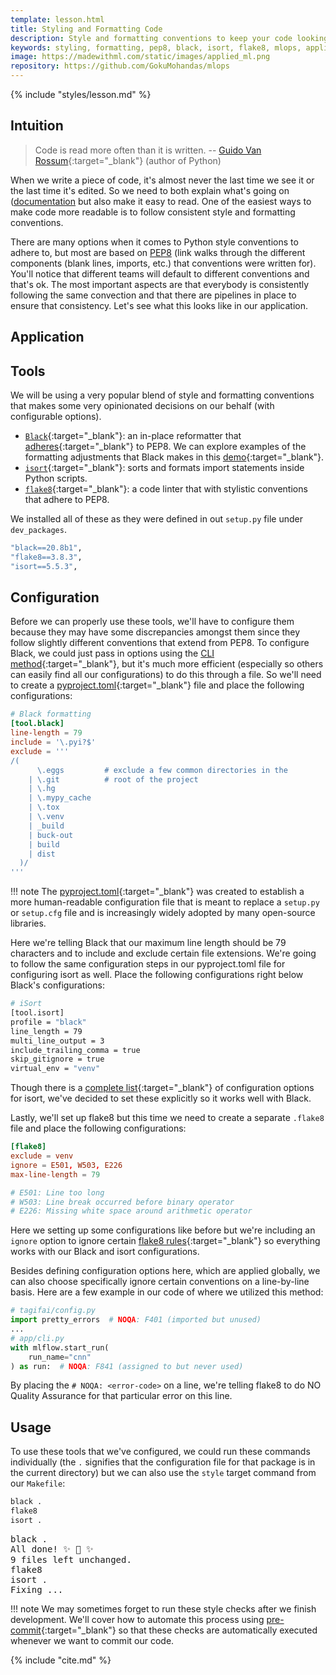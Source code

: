```yaml
---
template: lesson.html
title: Styling and Formatting Code
description: Style and formatting conventions to keep your code looking consistent.
keywords: styling, formatting, pep8, black, isort, flake8, mlops, applied ml, machine learning, ml in production, machine learning in production, applied machine learning
image: https://madewithml.com/static/images/applied_ml.png
repository: https://github.com/GokuMohandas/mlops
---
```


{% include "styles/lesson.md" %}

## Intuition

> Code is read more often than it is written. -- [Guido Van Rossum](https://gvanrossum.github.io/){:target="_blank"} (author of Python)

When we write a piece of code, it's almost never the last time we see it or the last time it's edited. So we need to both explain what's going on ([documentation](documentaiton.md) but also make it easy to read. One of the easiest ways to make code more readable is to follow consistent style and formatting conventions.

There are many options when it comes to Python style conventions to adhere to, but most are based on [PEP8](https://www.python.org/dev/peps/pep-0008/) (link walks through the different components (blank lines, imports, etc.) that conventions were written for). You'll notice that different teams will default to different conventions and that's ok. The most important aspects are that everybody is consistently following the same convection and that there are pipelines in place to ensure that consistency. Let's see what this looks like in our application.

## Application

## Tools

We will be using a very popular blend of style and formatting conventions that makes some very opinionated decisions on our behalf (with configurable options).

- [`Black`](https://black.readthedocs.io/en/stable/){:target="_blank"}: an in-place reformatter that [adheres](https://black.readthedocs.io/en/stable/the_black_code_style.html){:target="_blank"} to PEP8. We can explore examples of the formatting adjustments that Black makes in this [demo](https://black.now.sh/){:target="_blank"}.
- [`isort`](https://pycqa.github.io/isort/){:target="_blank"}: sorts and formats import statements inside Python scripts.
- [`flake8`](https://flake8.pycqa.org/en/latest/index.html){:target="_blank"}: a code linter that with stylistic conventions that adhere to PEP8.

We installed all of these as they were defined in out `setup.py` file under `dev_packages`.
```bash linenums="1"
"black==20.8b1",
"flake8==3.8.3",
"isort==5.5.3",
```

## Configuration

Before we can properly use these tools, we'll have to configure them because they may have some discrepancies amongst them since they follow slightly different conventions that extend from PEP8. To configure Black, we could just pass in options using the [CLI method](https://black.readthedocs.io/en/stable/installation_and_usage.html#command-line-options){:target="_blank"}, but it's much more efficient (especially so others can easily find all our configurations) to do this through a file. So we'll need to create a [pyproject.toml](https://github.com/GokuMohandas/mlops/blob/main/pyproject.toml){:target="_blank"} file and place the following configurations:

```toml linenums="1"
# Black formatting
[tool.black]
line-length = 79
include = '\.pyi?$'
exclude = '''
/(
      \.eggs         # exclude a few common directories in the
    | \.git          # root of the project
    | \.hg
    | \.mypy_cache
    | \.tox
    | \.venv
    | _build
    | buck-out
    | build
    | dist
  )/
'''
```

!!! note
    The [pyproject.toml](https://www.python.org/dev/peps/pep-0518/#file-format){:target="_blank"} was created to establish a more human-readable configuration file that is meant to replace a `setup.py` or `setup.cfg` file and is increasingly widely adopted by many open-source libraries.

Here we're telling Black that our maximum line length should be 79 characters and to include and exclude certain file extensions. We're going to follow the same configuration steps in our pyproject.toml file for configuring isort as well. Place the following configurations right below Black's configurations:

```bash linenums="20"
# iSort
[tool.isort]
profile = "black"
line_length = 79
multi_line_output = 3
include_trailing_comma = true
skip_gitignore = true
virtual_env = "venv"
```

Though there is a [complete list](https://pycqa.github.io/isort/docs/configuration/options/){:target="_blank"} of configuration options for isort, we've decided to set these explicitly so it works well with Black.

Lastly, we'll set up flake8 but this time we need to create a separate `.flake8` file and place the following configurations:

```toml linenums="1"
[flake8]
exclude = venv
ignore = E501, W503, E226
max-line-length = 79

# E501: Line too long
# W503: Line break occurred before binary operator
# E226: Missing white space around arithmetic operator
```

Here we setting up some configurations like before but we're including an `ignore` option to ignore certain [flake8 rules](https://www.flake8rules.com/){:target="_blank"} so everything works with our Black and isort configurations.

Besides defining configuration options here, which are applied globally, we can also choose specifically ignore certain conventions on a line-by-line basis. Here are a few example in our code of where we utilized this method:

```python linenums="1"
# tagifai/config.py
import pretty_errors  # NOQA: F401 (imported but unused)
...
# app/cli.py
with mlflow.start_run(
    run_name="cnn"
) as run:  # NOQA: F841 (assigned to but never used)
```

By placing the `# NOQA: <error-code>` on a line, we're telling flake8 to do NO Quality Assurance for that particular error on this line.

## Usage

To use these tools that we've configured, we could run these commands individually (the `.` signifies that the configuration file for that package is in the current directory) but we can also use the `style` target command from our `Makefile`:
```bash linenums="1"
black .
flake8
isort .
```
<pre class="output">
black .
All done! ✨ 🍰 ✨
9 files left unchanged.
flake8
isort .
Fixing ...
</pre>

!!! note
    We may sometimes forget to run these style checks after we finish development. We'll cover how to automate this process using [pre-commit](https://pre-commit.com/){:target="_blank"} so that these checks are automatically executed whenever we want to commit our code.


<!-- Citation -->
{% include "cite.md" %}